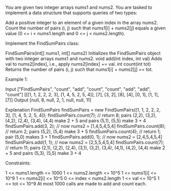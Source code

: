 
You are given two integer arrays nums1 and nums2. You are tasked to implement
a data structure that supports queries of two types:


Add a positive integer to an element of a given index in the array nums2.
Count the number of pairs (i, j) such that nums1[i] + nums2[j] equals a given
value (0 <= i < nums1.length and 0 <= j < nums2.length).


Implement the FindSumPairs class:


FindSumPairs(int[] nums1, int[] nums2) Initializes the FindSumPairs object
with two integer arrays nums1 and nums2.
void add(int index, int val) Adds val to nums2[index], i.e., apply
nums2[index] += val.
int count(int tot) Returns the number of pairs (i, j) such that nums1[i] +
nums2[j] == tot.



Example 1:


Input
["FindSumPairs", "count", "add", "count", "count", "add", "add", "count"]
[[[1, 1, 2, 2, 2, 3], [1, 4, 5, 2, 5, 4]], [7], [3, 2], [8], [4], [0, 1], [1,
1], [7]]
Output
[null, 8, null, 2, 1, null, null, 11]

Explanation
FindSumPairs findSumPairs = new FindSumPairs([1, 1, 2, 2, 2, 3], [1, 4, 5, 2,
5, 4]);
findSumPairs.count(7);  // return 8; pairs (2,2), (3,2), (4,2), (2,4), (3,4),
(4,4) make 2 + 5 and pairs (5,1), (5,5) make 3 + 4
findSumPairs.add(3, 2); // now nums2 = [1,4,5,4,5,4]
findSumPairs.count(8);  // return 2; pairs (5,2), (5,4) make 3 + 5
findSumPairs.count(4);  // return 1; pair (5,0) makes 3 + 1
findSumPairs.add(0, 1); // now nums2 = [2,4,5,4,5,4]
findSumPairs.add(1, 1); // now nums2 = [2,5,5,4,5,4]
findSumPairs.count(7);  // return 11; pairs (2,1), (2,2), (2,4), (3,1),
(3,2), (3,4), (4,1), (4,2), (4,4) make 2 + 5 and pairs (5,3), (5,5) make 3 +
4



Constraints:


1 <= nums1.length <= 1000
1 <= nums2.length <= 10^5
1 <= nums1[i] <= 10^9
1 <= nums2[i] <= 10^5
0 <= index < nums2.length
1 <= val <= 10^5
1 <= tot <= 10^9
At most 1000 calls are made to add and count each.




